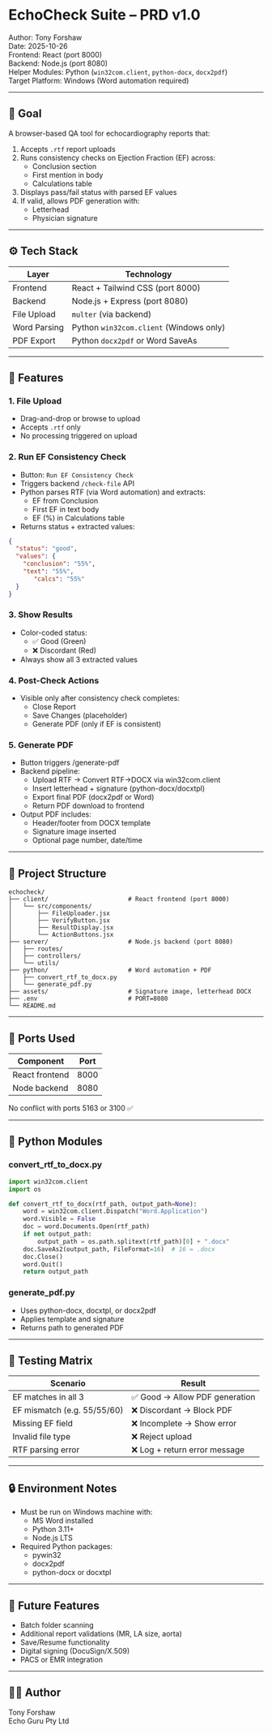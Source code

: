 # EchoCheck Suite – PRD v1.0

Author: Tony Forshaw  
Date: 2025-10-26  
Frontend: React (port 8000)  
Backend: Node.js (port 8080)  
Helper Modules: Python (`win32com.client`, `python-docx`, `docx2pdf`)  
Target Platform: Windows (Word automation required)

---

## 🎯 Goal

A browser-based QA tool for echocardiography reports that:

1. Accepts `.rtf` report uploads  
2. Runs consistency checks on Ejection Fraction (EF) across:
   - Conclusion section
   - First mention in body
   - Calculations table
3. Displays pass/fail status with parsed EF values
4. If valid, allows PDF generation with:
   - Letterhead
   - Physician signature

---

## ⚙️ Tech Stack

| Layer         | Technology                         |
|---------------|-------------------------------------|
| Frontend      | React + Tailwind CSS (port 8000)    |
| Backend       | Node.js + Express (port 8080)       |
| File Upload   | `multer` (via backend)              |
| Word Parsing  | Python `win32com.client` (Windows only) |
| PDF Export    | Python `docx2pdf` or Word SaveAs    |

---

## 🧩 Features

### 1. File Upload
- Drag-and-drop or browse to upload
- Accepts `.rtf` only
- No processing triggered on upload

### 2. Run EF Consistency Check
- Button: `Run EF Consistency Check`
- Triggers backend `/check-file` API
- Python parses RTF (via Word automation) and extracts:
  - EF from Conclusion
  - First EF in text body
  - EF (%) in Calculations table
- Returns status + extracted values:

```json
{
  "status": "good",
  "values": {
    "conclusion": "55%",
    "text": "55%",
       "calcs": "55%"
  }
}
```

### 3. Show Results
- Color-coded status:
  - ✅ Good (Green)
  - ❌ Discordant (Red)
- Always show all 3 extracted values

### 4. Post-Check Actions
- Visible only after consistency check completes:
  - Close Report
  - Save Changes (placeholder)
  - Generate PDF (only if EF is consistent)

### 5. Generate PDF
- Button triggers /generate-pdf
- Backend pipeline:
  - Upload RTF → Convert RTF→DOCX via win32com.client
  - Insert letterhead + signature (python-docx/docxtpl)
  - Export final PDF (docx2pdf or Word)
  - Return PDF download to frontend
- Output PDF includes:
  - Header/footer from DOCX template
  - Signature image inserted
  - Optional page number, date/time

---

## 📁 Project Structure

```
echocheck/
├── client/                      # React frontend (port 8000)
│   └── src/components/
│       ├── FileUploader.jsx
│       ├── VerifyButton.jsx
│       ├── ResultDisplay.jsx
│       └── ActionButtons.jsx
├── server/                      # Node.js backend (port 8080)
│   ├── routes/
│   ├── controllers/
│   └── utils/
├── python/                      # Word automation + PDF
│   ├── convert_rtf_to_docx.py
│   └── generate_pdf.py
├── assets/                      # Signature image, letterhead DOCX
├── .env                         # PORT=8080
└── README.md
```

---

## 🔌 Ports Used

| Component | Port |
|-----------|------|
| React frontend | 8000 |
| Node backend | 8080 |

No conflict with ports 5163 or 3100 ✅

---

## 🐍 Python Modules

### convert_rtf_to_docx.py
```python
import win32com.client
import os

def convert_rtf_to_docx(rtf_path, output_path=None):
    word = win32com.client.Dispatch("Word.Application")
    word.Visible = False
    doc = word.Documents.Open(rtf_path)
    if not output_path:
        output_path = os.path.splitext(rtf_path)[0] + ".docx"
    doc.SaveAs2(output_path, FileFormat=16)  # 16 = .docx
    doc.Close()
    word.Quit()
    return output_path
```

### generate_pdf.py
- Uses python-docx, docxtpl, or docx2pdf
- Applies template and signature
- Returns path to generated PDF

---

## 🧪 Testing Matrix

| Scenario | Result |
|----------|--------|
| EF matches in all 3 | ✅ Good → Allow PDF generation |
| EF mismatch (e.g. 55/55/60) | ❌ Discordant → Block PDF |
| Missing EF field | ❌ Incomplete → Show error |
| Invalid file type | ❌ Reject upload |
| RTF parsing error | ❌ Log + return error message |

---

## 🔒 Environment Notes

- Must be run on Windows machine with:
  - MS Word installed
  - Python 3.11+
  - Node.js LTS
- Required Python packages:
  - pywin32
  - docx2pdf
  - python-docx or docxtpl

---

## 🚧 Future Features

- Batch folder scanning
- Additional report validations (MR, LA size, aorta)
- Save/Resume functionality
- Digital signing (DocuSign/X.509)
- PACS or EMR integration

---

## 👨‍⚕️ Author

Tony Forshaw  
Echo Guru Pty Ltd
